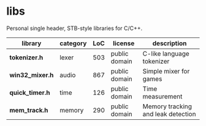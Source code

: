 # libs

Personal single header, STB-style libraries for C/C++.

|library | category | LoC | license | description
| --------------------- | -------- | --- | ---------- | --------------------------------
|**tokenizer.h** | lexer | 503 | public domain | C-like language tokenizer
|**win32_mixer.h** | audio | 867 | public domain | Simple mixer for games
|**quick_timer.h** | time | 126 | public domain | Time measurement
|**mem_track.h** | memory | 290 | public domain | Memory tracking and leak detection

